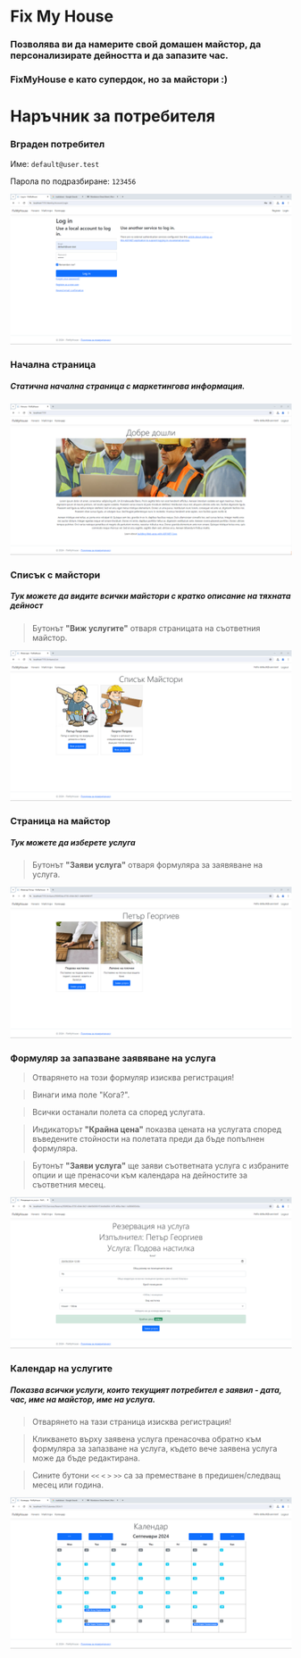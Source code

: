 # Fix My House

### Позволява ви да намерите свой домашен майстор, да персонализирате дейността и да запазите час.

### FixMyHouse е като супердок, но за майстори :)



# Наръчник за потребителя

### Вграден потребител

Име: `default@user.test`

Парола по подразбиране: `123456`

![default-login](./docs-images/default-login.png)

### Начална страница

##### Статична начална страница с маркетингова информация. 

![homepage](./docs-images/homepage.png)

### Списък с майстори

##### Тук можете да видите всички майстори с кратко описание на тяхната дейност

> Бутонът **"Виж услугите"** отваря страницата на съответния майстор.

![artisans-list](./docs-images/artisans-list.png)

### Страница на майстор

##### Тук можете да изберете услуга

> Бутонът **"Заяви услуга"** отваря формуляра за заявяване на услуга.

![artisan-page](./docs-images/artisan-page.png)

### Формуляр за запазване заявяване на услуга

> Отварянето на този формуляр изисква регистрация!

> Винаги има поле "Кога?".

> Всички останали полета са според услугата.

> Индикаторът **"Крайна цена"** показва цената на услугата според въведените стойности на полетата преди да бъде попълнен формуляра.

>  Бутонът **"Заяви услуга"** ще заяви съответната услуга с избраните опции и ще пренасочи към календара на дейностите за съответния месец.

![service-form](./docs-images/service-form.png)

### Календар на услугите

##### Показва всички услуги, които текущият потребител е заявил - дата, час, име на майстор, име на услуга.

> Отварянето на тази страница изисква регистрация!

> Кликването върху заявена услуга пренасочва обратно към формуляра за запазване на услуга, където вече заявена услуга може да бъде редактирана.

> Сините бутони `<<` `<` `>` `>>` са за преместване в предишен/следващ месец или година.

![services-calendar](./docs-images/services-calendar.png)